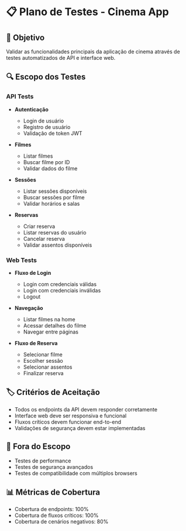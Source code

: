 # 📋 Plano de Testes - Cinema App

## 🎯 Objetivo
Validar as funcionalidades principais da aplicação de cinema através de testes automatizados de API e interface web.

## 🔍 Escopo dos Testes

### API Tests
- **Autenticação**
  - Login de usuário
  - Registro de usuário
  - Validação de token JWT

- **Filmes**
  - Listar filmes
  - Buscar filme por ID
  - Validar dados do filme

- **Sessões**
  - Listar sessões disponíveis
  - Buscar sessões por filme
  - Validar horários e salas

- **Reservas**
  - Criar reserva
  - Listar reservas do usuário
  - Cancelar reserva
  - Validar assentos disponíveis

### Web Tests
- **Fluxo de Login**
  - Login com credenciais válidas
  - Login com credenciais inválidas
  - Logout

- **Navegação**
  - Listar filmes na home
  - Acessar detalhes do filme
  - Navegar entre páginas

- **Fluxo de Reserva**
  - Selecionar filme
  - Escolher sessão
  - Selecionar assentos
  - Finalizar reserva

## 🏷️ Critérios de Aceitação
- Todos os endpoints da API devem responder corretamente
- Interface web deve ser responsiva e funcional
- Fluxos críticos devem funcionar end-to-end
- Validações de segurança devem estar implementadas

## 🚫 Fora do Escopo
- Testes de performance
- Testes de segurança avançados
- Testes de compatibilidade com múltiplos browsers

## 📊 Métricas de Cobertura
- Cobertura de endpoints: 100%
- Cobertura de fluxos críticos: 100%
- Cobertura de cenários negativos: 80%
